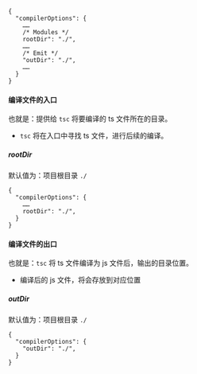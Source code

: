 ```
{
  "compilerOptions": {
  	……
  	/* Modules */
  	rootDir": "./",  
  	……
  	/* Emit */
  	"outDir": "./",   
    ……
  }
}
```



#### 编译文件的入口

也就是：提供给 `tsc` 将要编译的 ts 文件所在的目录。

* `tsc` 将在入口中寻找 ts 文件，进行后续的编译。 

##### rootDir

默认值为：项目根目录 `./` 

```
{
  "compilerOptions": {
  	……
  	rootDir": "./",  
  }
}
```



#### 编译文件的出口

也就是：`tsc` 将 ts 文件编译为 js 文件后，输出的目录位置。

* 编译后的 js 文件，将会存放到对应位置

##### outDir

默认值为：项目根目录 `./` 

```
{
  "compilerOptions": {
  	"outDir": "./",   
  }
}
```

